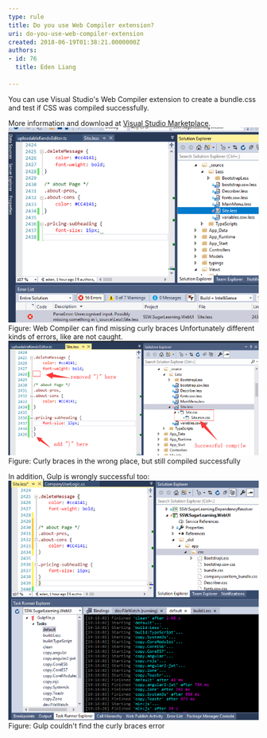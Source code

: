 ```yaml
---
type: rule
title: Do you use Web Compiler extension?
uri: do-you-use-web-compiler-extension
created: 2018-06-19T01:38:21.0000000Z
authors:
- id: 76
  title: Eden Liang

---
```


 You can use Visual Studio's Web Compiler extension to create a bundle.css and test if CSS was compiled successfully. 
 
More information and download at [Visual Studio Marketplace](https://marketplace.visualstudio.com/items?itemName=MadsKristensen.WebCompiler).
 ![web-compiler-find-error.png](web-compiler-find-error.png) Figure: Web Compiler can find missing curly braces Unfortunately different kinds of errors, like are not caught.  ![web-compiler-didnt-find-error.png](web-compiler-didnt-find-error.png) Figure: Curly braces in the wrong place, but still compiled successfully 

In addition, Gulp is wrongly successful too:
![gulp-didnt-find-error.png](gulp-didnt-find-error.png) Figure: Gulp couldn't find the curly braces error​

